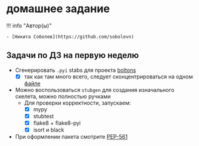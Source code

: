 # домашнее задание

!!! info "Автор(ы)"

    - [Никита Соболев](https://github.com/sobolevn)

## Задачи по ДЗ на первую неделю

- Сгенерировать `.pyi` stabs для проекта [boltons](https://github.com/mahmoud/boltons)
    - [x] так как там много всего, следует сконцентрироваться на одном [файле](https://github.com/mahmoud/boltons/blob/master/boltons/dictutils.py)
- Можно воспользоваться `stubgen` для создания изначального скелета, можно полностью ручками
  - Для проверки корректности, запускаем:
    - [x] mypy
    - [x] stubtest
    - [x] flake8 + flake8-pyi
    - [x] isort и black
- При оформлении пакета смотрите [PEP-561](https://peps.python.org/pep-0561/)
